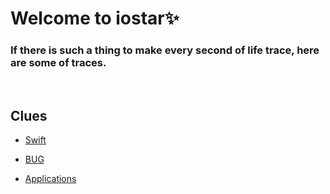 Welcome to iostar✨
===
### If there is such a thing to make every second of life trace, here are some of traces.     
<br>

## Clues    
* [Swift](https://github.com/iii17-grace/ios_Swift/wiki/swift)      

* [BUG](https://github.com/iii17-grace/ios_Swift/wiki/BUG)         

* [Applications](https://github.com/iii17-grace/ios_Swift/wiki)  



 








